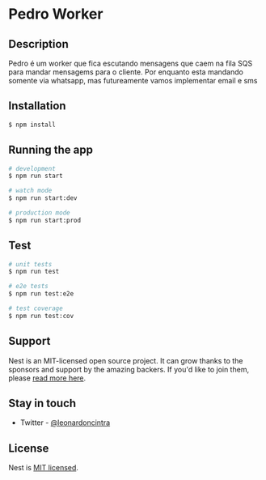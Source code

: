# Pedro Worker

## Description

Pedro é um worker que fica escutando mensagens que caem na fila SQS para mandar mensagems para o cliente. Por enquanto esta mandando somente via whatsapp, mas futureamente vamos implementar email e sms

## Installation

```bash
$ npm install
```

## Running the app

```bash
# development
$ npm run start

# watch mode
$ npm run start:dev

# production mode
$ npm run start:prod
```

## Test

```bash
# unit tests
$ npm run test

# e2e tests
$ npm run test:e2e

# test coverage
$ npm run test:cov
```

## Support

Nest is an MIT-licensed open source project. It can grow thanks to the sponsors and support by the amazing backers. If you'd like to join them, please [read more here](https://docs.nestjs.com/support).

## Stay in touch

- Twitter - [@leonardoncintra](https://twitter.com/leonardoncintra)

## License

Nest is [MIT licensed](LICENSE).
